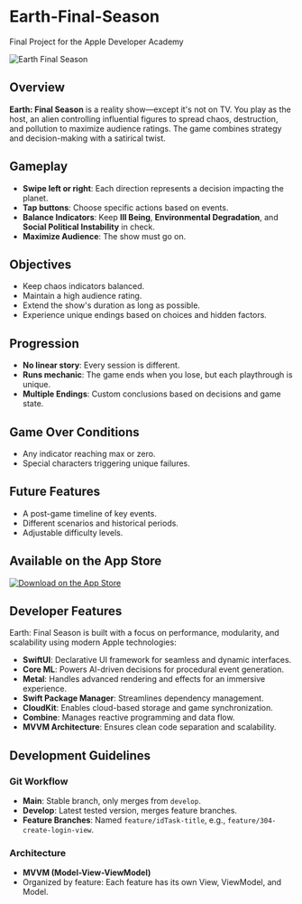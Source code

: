 # Earth-Final-Season
Final Project for the Apple Developer Academy

![Earth Final Season](path-to-image.png)

## Overview

**Earth: Final Season** is a reality show—except it's not on TV. You play as the host, an alien controlling influential figures to spread chaos, destruction, and pollution to maximize audience ratings. The game combines strategy and decision-making with a satirical twist.

## Gameplay

- **Swipe left or right**: Each direction represents a decision impacting the planet.
- **Tap buttons**: Choose specific actions based on events.
- **Balance Indicators**: Keep **Ill Being**, **Environmental Degradation**, and **Social Political Instability** in check.
- **Maximize Audience**: The show must go on.

## Objectives

- Keep chaos indicators balanced.
- Maintain a high audience rating.
- Extend the show's duration as long as possible.
- Experience unique endings based on choices and hidden factors.

## Progression

- **No linear story**: Every session is different.
- **Runs mechanic**: The game ends when you lose, but each playthrough is unique.
- **Multiple Endings**: Custom conclusions based on decisions and game state.

## Game Over Conditions

- Any indicator reaching max or zero.
- Special characters triggering unique failures.

## Future Features

- A post-game timeline of key events.
- Different scenarios and historical periods.
- Adjustable difficulty levels.

## Available on the App Store

[![Download on the App Store](path-to-app-store-badge.png)](app-store-link)

## Developer Features

Earth: Final Season is built with a focus on performance, modularity, and scalability using modern Apple technologies:

- **SwiftUI**: Declarative UI framework for seamless and dynamic interfaces.
- **Core ML**: Powers AI-driven decisions for procedural event generation.
- **Metal**: Handles advanced rendering and effects for an immersive experience.
- **Swift Package Manager**: Streamlines dependency management.
- **CloudKit**: Enables cloud-based storage and game synchronization.
- **Combine**: Manages reactive programming and data flow.
- **MVVM Architecture**: Ensures clean code separation and scalability.

## Development Guidelines

### Git Workflow

- **Main**: Stable branch, only merges from `develop`.
- **Develop**: Latest tested version, merges feature branches.
- **Feature Branches**: Named `feature/idTask-title`, e.g., `feature/304-create-login-view`.

### Architecture

- **MVVM (Model-View-ViewModel)**
- Organized by feature: Each feature has its own View, ViewModel, and Model.


